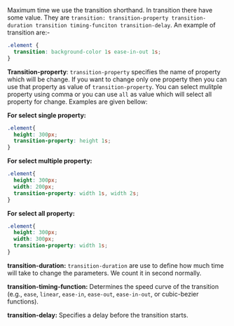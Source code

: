 Maximum time we use the transition shorthand. In transition there have some value. They are  `transition: transition-property transition-duration transition timing-funciton transition-delay`. An example of transition are:-

```css
.element {
  transition: background-color 1s ease-in-out 1s;
}

```

**Transition-property**: `transition-property` specifies the name of property which will be change. If you want to change only one property then you can use that property as value of `transition-property`. You can select mulitple property using comma or you can use `all` as value which will select all property for change. Examples are given bellow:

**For select single property:**
```css
.element{
  height: 300px;
  transition-property: height 1s;
}

```
**For select multiple property:**
```css
.element{
  height: 300px;
  width: 200px;
  transition-property: width 1s, width 2s;
}

```

**For select all property:**
```css
.element{
  height: 300px;
  width: 300px;
  transition-property: width 1s;
}

```

**transition-duration:** `transition-duration` are use to define how much time will take to change the parameters. We count it in second normally.

**transition-timing-function:** Determines the speed curve of the transition (e.g., `ease`, `linear`, `ease-in`, `ease-out`, `ease-in-out`, or cubic-bezier functions).

**transition-delay:** Specifies a delay before the transition starts.